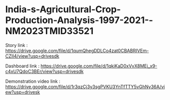 # India-s-Agricultural-Crop-Production-Analysis-1997-2021--NM2023TMID33521

Story link :  https://drive.google.com/file/d/1qumQhegDDLCo4zat0CBABRIVEm-CZII4/view?usp=drivesdk

Dashboard link :  https://drive.google.com/file/d/1qkiKaD0xVvX8MEj_x9-c4xU7QdoC3BEr/view?usp=drivesdk

Demonstration video link : https://drive.google.com/file/d/1r3qzCj3y3sgPVKU3YnTfTTY5vGhNy36A/view?usp=drivesk
